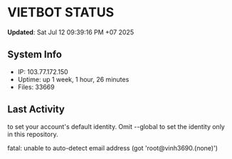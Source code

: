 # VIETBOT STATUS
**Updated**: Sat Jul 12 09:39:16 PM +07 2025

## System Info
- IP: 103.77.172.150
- Uptime: up 1 week, 1 hour, 26 minutes
- Files: 33669

## Last Activity

to set your account's default identity.
Omit --global to set the identity only in this repository.

fatal: unable to auto-detect email address (got 'root@vinh3690.(none)')
